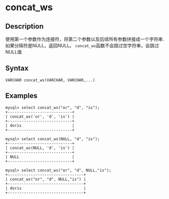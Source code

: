 # concat_ws

## Description

使用第一个参数作为连接符，将第二个参数以及后续所有参数拼接成一个字符串.
如果分隔符是NULL，返回NULL。
`concat_ws`函数不会跳过空字符串，会跳过NULL值

## Syntax

`VARCHAR concat_ws(VARCHAR, VARCHAR,...)`

## Examples

```
mysql> select concat_ws("or", "d", "is");
+----------------------------+
| concat_ws('or', 'd', 'is') |
+----------------------------+
| doris                      |
+----------------------------+

mysql> select concat_ws(NULL, "d", "is");
+----------------------------+
| concat_ws(NULL, 'd', 'is') |
+----------------------------+
| NULL                       |
+----------------------------+

mysql> select concat_ws("or", "d", NULL,"is");
+---------------------------------+
| concat_ws("or", "d", NULL,"is") |
+---------------------------------+
| doris                           |
+---------------------------------+
```
